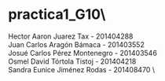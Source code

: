 # practica1_G10\
Hector Aaron Juarez Tax - 201404288\
Juan Carlos Aragón Bámaca - 201403552\
Josué Carlos Pérez Montenegro - 201403546\
Osmel David Tórtola Tistoj - 201404218\
Sandra Eunice Jiménez Rodas - 201408470 \